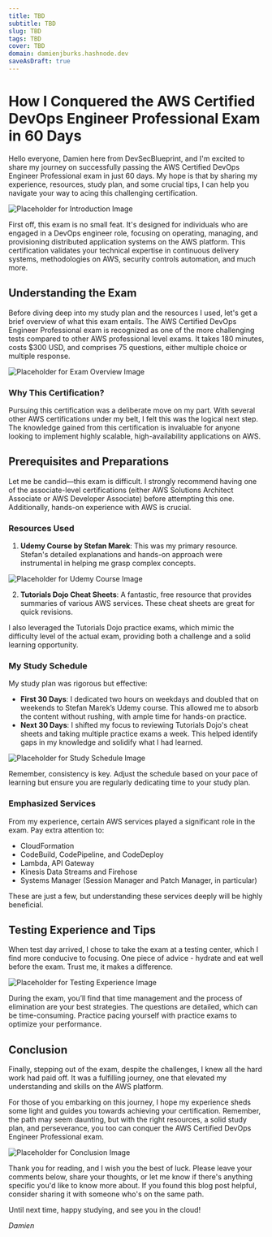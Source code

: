 ```yaml
---
title: TBD
subtitle: TBD
slug: TBD
tags: TBD
cover: TBD
domain: damienjburks.hashnode.dev
saveAsDraft: true
---
```



# How I Conquered the AWS Certified DevOps Engineer Professional Exam in 60 Days

Hello everyone, Damien here from DevSecBlueprint, and I'm excited to share my journey on successfully passing the AWS Certified DevOps Engineer Professional exam in just 60 days. My hope is that by sharing my experience, resources, study plan, and some crucial tips, I can help you navigate your way to acing this challenging certification.

![Placeholder for Introduction Image](#)

First off, this exam is no small feat. It's designed for individuals who are engaged in a DevOps engineer role, focusing on operating, managing, and provisioning distributed application systems on the AWS platform. This certification validates your technical expertise in continuous delivery systems, methodologies on AWS, security controls automation, and much more.

## Understanding the Exam

Before diving deep into my study plan and the resources I used, let's get a brief overview of what this exam entails. The AWS Certified DevOps Engineer Professional exam is recognized as one of the more challenging tests compared to other AWS professional level exams. It takes 180 minutes, costs $300 USD, and comprises 75 questions, either multiple choice or multiple response.

![Placeholder for Exam Overview Image](#)

### Why This Certification?

Pursuing this certification was a deliberate move on my part. With several other AWS certifications under my belt, I felt this was the logical next step. The knowledge gained from this certification is invaluable for anyone looking to implement highly scalable, high-availability applications on AWS.

## Prerequisites and Preparations

Let me be candid—this exam is difficult. I strongly recommend having one of the associate-level certifications (either AWS Solutions Architect Associate or AWS Developer Associate) before attempting this one. Additionally, hands-on experience with AWS is crucial.

### Resources Used

1. **Udemy Course by Stefan Marek**: This was my primary resource. Stefan's detailed explanations and hands-on approach were instrumental in helping me grasp complex concepts.

![Placeholder for Udemy Course Image](#)

2. **Tutorials Dojo Cheat Sheets**: A fantastic, free resource that provides summaries of various AWS services. These cheat sheets are great for quick revisions.

I also leveraged the Tutorials Dojo practice exams, which mimic the difficulty level of the actual exam, providing both a challenge and a solid learning opportunity.

### My Study Schedule

My study plan was rigorous but effective:

- **First 30 Days**: I dedicated two hours on weekdays and doubled that on weekends to Stefan Marek’s Udemy course. This allowed me to absorb the content without rushing, with ample time for hands-on practice.
- **Next 30 Days**: I shifted my focus to reviewing Tutorials Dojo's cheat sheets and taking multiple practice exams a week. This helped identify gaps in my knowledge and solidify what I had learned.

![Placeholder for Study Schedule Image](#)

Remember, consistency is key. Adjust the schedule based on your pace of learning but ensure you are regularly dedicating time to your study plan.

### Emphasized Services

From my experience, certain AWS services played a significant role in the exam. Pay extra attention to:

- CloudFormation
- CodeBuild, CodePipeline, and CodeDeploy
- Lambda, API Gateway
- Kinesis Data Streams and Firehose
- Systems Manager (Session Manager and Patch Manager, in particular)

These are just a few, but understanding these services deeply will be highly beneficial.

## Testing Experience and Tips

When test day arrived, I chose to take the exam at a testing center, which I find more conducive to focusing. One piece of advice - hydrate and eat well before the exam. Trust me, it makes a difference.

![Placeholder for Testing Experience Image](#)

During the exam, you’ll find that time management and the process of elimination are your best strategies. The questions are detailed, which can be time-consuming. Practice pacing yourself with practice exams to optimize your performance.

## Conclusion

Finally, stepping out of the exam, despite the challenges, I knew all the hard work had paid off. It was a fulfilling journey, one that elevated my understanding and skills on the AWS platform.

For those of you embarking on this journey, I hope my experience sheds some light and guides you towards achieving your certification. Remember, the path may seem daunting, but with the right resources, a solid study plan, and perseverance, you too can conquer the AWS Certified DevOps Engineer Professional exam.

![Placeholder for Conclusion Image](#)

Thank you for reading, and I wish you the best of luck. Please leave your comments below, share your thoughts, or let me know if there's anything specific you'd like to know more about. If you found this blog post helpful, consider sharing it with someone who's on the same path.

Until next time, happy studying, and see you in the cloud!

*Damien*